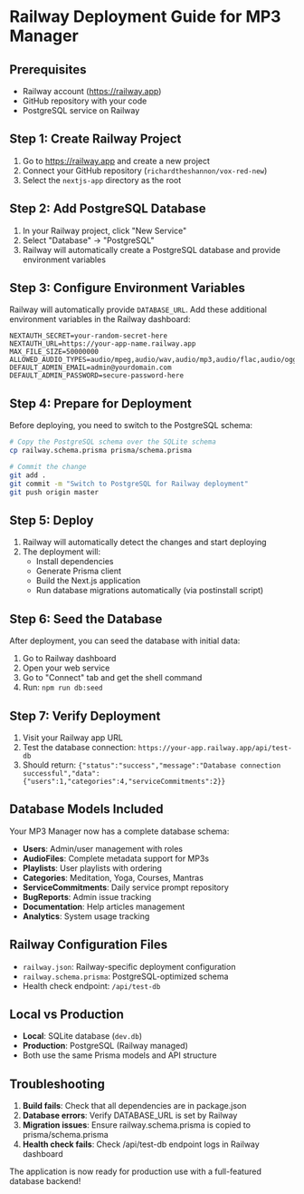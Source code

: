 # Railway Deployment Guide for MP3 Manager

## Prerequisites
- Railway account (https://railway.app)
- GitHub repository with your code
- PostgreSQL service on Railway

## Step 1: Create Railway Project

1. Go to https://railway.app and create a new project
2. Connect your GitHub repository (`richardtheshannon/vox-red-new`)
3. Select the `nextjs-app` directory as the root

## Step 2: Add PostgreSQL Database

1. In your Railway project, click "New Service"
2. Select "Database" → "PostgreSQL"
3. Railway will automatically create a PostgreSQL database and provide environment variables

## Step 3: Configure Environment Variables

Railway will automatically provide `DATABASE_URL`. Add these additional environment variables in the Railway dashboard:

```env
NEXTAUTH_SECRET=your-random-secret-here
NEXTAUTH_URL=https://your-app-name.railway.app
MAX_FILE_SIZE=50000000
ALLOWED_AUDIO_TYPES=audio/mpeg,audio/wav,audio/mp3,audio/flac,audio/ogg
DEFAULT_ADMIN_EMAIL=admin@yourdomain.com
DEFAULT_ADMIN_PASSWORD=secure-password-here
```

## Step 4: Prepare for Deployment

Before deploying, you need to switch to the PostgreSQL schema:

```bash
# Copy the PostgreSQL schema over the SQLite schema
cp railway.schema.prisma prisma/schema.prisma

# Commit the change
git add .
git commit -m "Switch to PostgreSQL for Railway deployment"
git push origin master
```

## Step 5: Deploy

1. Railway will automatically detect the changes and start deploying
2. The deployment will:
   - Install dependencies
   - Generate Prisma client
   - Build the Next.js application
   - Run database migrations automatically (via postinstall script)

## Step 6: Seed the Database

After deployment, you can seed the database with initial data:

1. Go to Railway dashboard
2. Open your web service
3. Go to "Connect" tab and get the shell command
4. Run: `npm run db:seed`

## Step 7: Verify Deployment

1. Visit your Railway app URL
2. Test the database connection: `https://your-app.railway.app/api/test-db`
3. Should return: `{"status":"success","message":"Database connection successful","data":{"users":1,"categories":4,"serviceCommitments":2}}`

## Database Models Included

Your MP3 Manager now has a complete database schema:

- **Users**: Admin/user management with roles
- **AudioFiles**: Complete metadata support for MP3s
- **Playlists**: User playlists with ordering
- **Categories**: Meditation, Yoga, Courses, Mantras
- **ServiceCommitments**: Daily service prompt repository
- **BugReports**: Admin issue tracking
- **Documentation**: Help articles management
- **Analytics**: System usage tracking

## Railway Configuration Files

- `railway.json`: Railway-specific deployment configuration
- `railway.schema.prisma`: PostgreSQL-optimized schema
- Health check endpoint: `/api/test-db`

## Local vs Production

- **Local**: SQLite database (`dev.db`)
- **Production**: PostgreSQL (Railway managed)
- Both use the same Prisma models and API structure

## Troubleshooting

1. **Build fails**: Check that all dependencies are in package.json
2. **Database errors**: Verify DATABASE_URL is set by Railway
3. **Migration issues**: Ensure railway.schema.prisma is copied to prisma/schema.prisma
4. **Health check fails**: Check /api/test-db endpoint logs in Railway dashboard

The application is now ready for production use with a full-featured database backend!